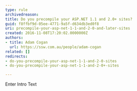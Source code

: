 ```yaml
---
type: rule
archivedreason: 
title: Do you precompile your ASP.NET 1.1 and 2.0+ sites?
guid: f8ffbf9d-05ee-4771-9a5f-d634db3ed0f8
uri: precompile-your-asp-net-1-1-and-2-0-and-later-sites
created: 2016-11-08T17:20:02.0000000Z
authors:
- title: Adam Cogan
  url: https://ssw.com.au/people/adam-cogan
related: []
redirects:
- do-you-precompile-your-asp-net-1-1-and-2-0-sites
- do-you-precompile-your-asp-net-1-1-and-2-0+-sites

---
```



Enter Intro Text
<br><excerpt class='endintro'></excerpt><br>



